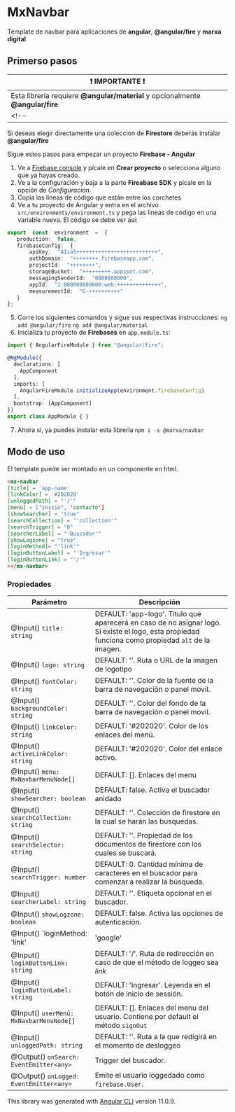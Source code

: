 # MxNavbar
Template de navbar para aplicaciones de **angular**, **@angular/fire** y **marxa digital**

## Primerso pasos

| :exclamation:  IMPORTANTE :exclamation: |
|-----------------------------------------|
| Esta librería requiere **@angular/material** y opcionalmente **@angular/fire** |
<!-- | Esta librería no funciona en proyectos de versiones anteriores a **Angular 11**, puedes usar la versión para [Angular 9](https://www.npmjs.com/package/@marxa/devkit-v9) si lo necesitas | -->

Si deseas elegir directamente una colección de **Firestore** deberás instalar **@angular/fire**

Sigue estos pasos para empezar un proyecto **Firebase -  Angular**

 1. Ve a [Firebase console](https://console.firebase.google.com/) y pícale en **Crear proyecto** o selecciona alguno que ya hayas creado.
 2. Ve a la configuración y baja a la parte **Fireabase SDK** y pícale en la opción de *Configuracion*.
 3. Copia las lineas de código que están entre los corchetes
 4. Ve a tu proyecto de Angular y entra en el archivo `src/environments/environment.ts` y pega las lineas de código en una variable nueva. El código se debe ver así:
 ```ts
 export  const  environment  =  {
	production:  false,
	firebaseConfig:  {
		apiKey:  "AIzaS++++++++++++++++++++++++++",
		authDomain:  "++++++++.firebaseapp.com",
		projectId:  "++++++++",
		storageBucket:  "+++++++++.appspot.com",
		messagingSenderId:  "0000000000",
		appId:  "1:000000000000:web:++++++++++++++",
		measurementId:  "G-++++++++++"
	}
}; 
```
 5. Corre los siguientes comandos y sigue sus respectivas instrucciones:
	 `ng add @angular/fire`
	 `ng add @angular/material`
  6. Inicializa tu proyecto de **Firebases** en `app.module.ts`:
```ts
import { AngularFireModule } from "@angular/fire";

@NgModule({
  declarations: [
    AppComponent
  ],
  imports: [
    AngularFireModule.initializeApp(environment.firebaseConfig)
  ],
  bootstrap: [AppComponent]
})
export class AppModule { }
```
	 
 7. Ahora sí, ya puedes instalar esta librería `npm i -s @marxa/navbar`



## Modo de uso
El template puede ser montado en un componente en html.

```html
<mx-navbar
[title] = 'app-name'
[linkColor] = '#202020'
[unloggedPath] = "'/'"
[menu] = ['inicio', 'contacto']
[showSearcher] = "true"
[searchCollection] = "'collection'"
[searchTrigger] = "0"
[searcherLabel] = "'Buscador'"
[showLogzone] = "true"
[loginMethod]= "'link'"
[loginButtonLabel] = "'Ingresar'"
[loginButtonLink] = "'/'"
></mx-navbar>
```


### Propiedades

| Parámetro | Descripción |
|-----------|-------------|
| @Input() `title: string` | DEFAULT: 'app-logo'. Título que aparecerá en caso de no asignar logo. Si existe el logo, esta propiedad funciona como propiedad `alt` de la imagen. |
| @Input() `logo: string` | DEFAULT: ''. Ruta o URL de la imagen de logotipo |
| @Input() `fontColor: string` | DEFAULT: ''. Color de la fuente de la barra de navegación o panel movil. |
| @Input() `backgroundColor: string` | DEFAULT: ''. Color del fondo de la barra de navegación o panel movil. |
| @Input() `linkColor: string` | DEFAULT: '#202020'. Color de los enlaces del menú. |
| @Input() `activeLinkColor: string` | DEFAULT: '#202020'. Color del enlace activo. |
| @Input() `menu: MxNavbarMenuNode[]` | DEFAULT: []. Enlaces del menu |
| @Input() `showSearcher: boolean` | DEFAULT: false. Activa el buscador anidado |
| @Input() `searchCollection: string` | DEFAULT: ''. Colección de firestore en la cual se harán las busquedas. |
| @Input() `searchSelector: string` | DEFAULT: ''. Propiedad de los documentos de firestore con los cuales se buscará. |
| @Input() `searchTrigger: number` | DEFAULT: 0. Cantidad mínima de caracteres en el buscador para comenzar a realizar la búsqueda. |
| @Input() `searcherLabel: string` | DEFAULT: ''. Etiqueta opcional en el buscador. |
| @Input() `showLogzone: boolean` | DEFAULT: false. Activa las opciones de autenticación. |
| @Input() `loginMethod: 'link' | 'google' | 'facebook'` | DEFAULT: 'link'. Método para inicio de sesión. Disponibles actualmente con **firebase authentication**. *Link* Ejecuta una redirección a la ruta de inicio de sesión. *google y facebook* activan el inicio de sesión con dicha red social.  |
| @Input() `loginButtonLink: string` | DEFAULT: '/'. Ruta de redirección en caso de que el método de loggeo sea *link* |
| @Input() `loginButtonLabel: string` | DEFAULT: 'Ingresar'. Leyenda en el botón de inicio de sessión. |
| @Input() `userMenú: MxNavbarMenuNode[]` | DEFAULT: []. Enlaces del menu del usuario. Contiene por default el método `signOut` |
| @Input() `unloggedPath: string` | DEFAULT: ''. Ruta a la que redigirá en el momento de desloggeo |
| @Output() `onSearch: EventEmitter<any>` | Trigger del buscador. |
| @Output() `onLogged: EventEmitter<any>` | Emite el usuario loggedado como `firebase.User`. |

This library was generated with [Angular CLI](https://github.com/angular/angular-cli) version 11.0.9.

